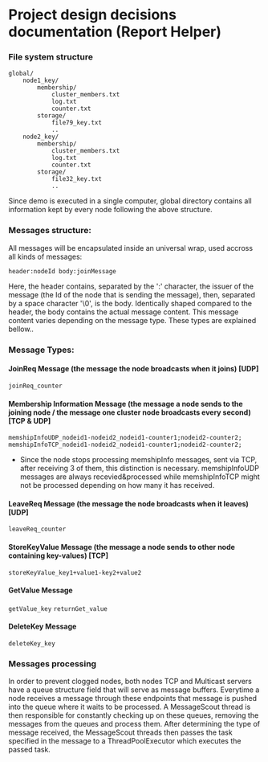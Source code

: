 # Project design decisions documentation (Report Helper)

### File system structure

```
global/
    node1_key/
        membership/
            cluster_members.txt
            log.txt
            counter.txt
        storage/
            file79_key.txt
            ..
    node2_key/
        membership/
            cluster_members.txt
            log.txt
            counter.txt
        storage/
            file32_key.txt
            ..
```

Since demo is executed in a single computer, global directory contains all information kept by every node following the above structure.


### Messages structure: 
All messages will be encapsulated inside an universal wrap, used accross all kinds of messages:<br/>

``` header:nodeId body:joinMessage ```

Here, the header contains, separated by the ':' character, the issuer of the message (the Id of the node that is sending the message), then, separated by a space character '\0', is the body. Identically shaped compared to the header, the body contains the actual message content. This message content varies depending on the message type. These types are explained bellow..


### Message Types:

#### JoinReq Message (the message the node broadcasts when it joins) [UDP]
``` joinReq_counter ```

#### Membership Information Message (the message a node sends to the joining node / the message one cluster node broadcasts every second) [TCP & UDP] 
``` memshipInfoUDP_nodeid1-nodeid2_nodeid1-counter1;nodeid2-counter2; ```<br/>
``` memshipInfoTCP_nodeid1-nodeid2_nodeid1-counter1;nodeid2-counter2; ```<br/>
- Since the node stops processing memshipInfo messages, sent via TCP, after receiving 3 of them, this distinction is necessary. memshipInfoUDP messages are always recevied&processed while memshipInfoTCP might not be processed depending on how many it has received.

#### LeaveReq Message (the message the node broadcasts when it leaves) [UDP]
``` leaveReq_counter ```

#### StoreKeyValue Message (the message a node sends to other node containing key-values) [TCP]
``` storeKeyValue_key1+value1-key2+value2 ```

#### GetValue Message
``` getValue_key ```
```returnGet_value ```

#### DeleteKey Message
``` deleteKey_key ```

### Messages processing

In order to prevent clogged nodes, both nodes TCP and Multicast servers have a queue structure field that will serve as message buffers. Everytime a node receives a message through these endpoints that message is pushed into the queue where it waits to be processed. A MessageScout thread is then responsible for constantly checking up on these queues, removing the messages from the queues and process them. After determining the type of message received, the MessageScout threads then passes the task specified in the message to a ThreadPoolExecutor which executes the passed task.